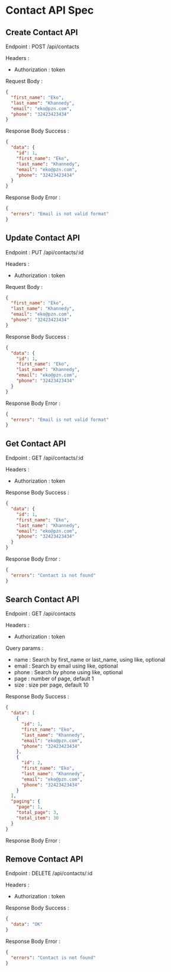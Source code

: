 # Contact API Spec

## Create Contact API

Endpoint : POST /api/contacts

Headers :

- Authorization : token

Request Body :

```json
{
  "first_name": "Eko",
  "last_name": "Khannedy",
  "email": "eko@pzn.com",
  "phone": "32423423434"
}
```

Response Body Success :

```json
{
  "data": {
    "id": 1,
    "first_name": "Eko",
    "last_name": "Khannedy",
    "email": "eko@pzn.com",
    "phone": "32423423434"
  }
}
```

Response Body Error :

```json
{
  "errors": "Email is not valid format"
}
```

## Update Contact API

Endpoint : PUT /api/contacts/:id

Headers :

- Authorization : token

Request Body :

```json
{
  "first_name": "Eko",
  "last_name": "Khannedy",
  "email": "eko@pzn.com",
  "phone": "32423423434"
}
```

Response Body Success :

```json
{
  "data": {
    "id": 1,
    "first_name": "Eko",
    "last_name": "Khannedy",
    "email": "eko@pzn.com",
    "phone": "32423423434"
  }
}
```

Response Body Error :

```json
{
  "errors": "Email is not valid format"
}
```

## Get Contact API

Endpoint : GET /api/contacts/:id

Headers :

- Authorization : token

Response Body Success :

```json
{
  "data": {
    "id": 1,
    "first_name": "Eko",
    "last_name": "Khannedy",
    "email": "eko@pzn.com",
    "phone": "32423423434"
  }
}
```

Response Body Error :

```json
{
  "errors": "Contact is not found"
}
```

## Search Contact API

Endpoint : GET /api/contacts

Headers :

- Authorization : token

Query params :

- name : Search by first_name or last_name, using like, optional
- email : Search by email using like, optional
- phone : Search by phone using like, optional
- page : number of page, default 1
- size : size per page, default 10

Response Body Success :

```json
{
  "data": [
    {
      "id": 1,
      "first_name": "Eko",
      "last_name": "Khannedy",
      "email": "eko@pzn.com",
      "phone": "32423423434"
    },
    {
      "id": 2,
      "first_name": "Eko",
      "last_name": "Khannedy",
      "email": "eko@pzn.com",
      "phone": "32423423434"
    }
  ],
  "paging": {
    "page": 1,
    "total_page": 3,
    "total_item": 30
  }
}
```

Response Body Error :

## Remove Contact API

Endpoint : DELETE /api/contacts/:id

Headers :

- Authorization : token

Response Body Success :

```json
{
  "data": "OK"
}
```

Response Body Error :

```json
{
  "errors": "Contact is not found"
}
```
